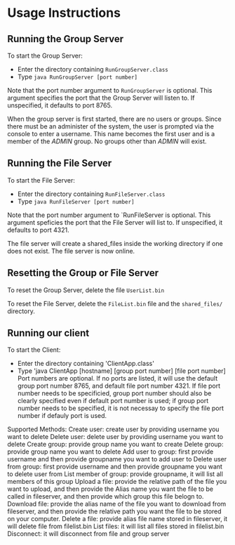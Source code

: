 # Usage Instructions

## Running the Group Server

To start the Group Server:
 - Enter the directory containing `RunGroupServer.class`
 - Type `java RunGroupServer [port number]`

Note that the port number argument to `RunGroupServer` is optional.  This argument specifies the port that the Group Server will listen to.  If unspecified, it defaults to port 8765.

When the group server is first started, there are no users or groups. Since there must be an administer of the system, the user is prompted via the console to enter a username. This name becomes the first user and is a member of the *ADMIN* group.  No groups other than *ADMIN* will exist.

## Running the File Server

To start the File Server:
 - Enter the directory containing `RunFileServer.class`
 - Type `java RunFileServer [port number]`

Note that the port number argument to `RunFileServer is optional.  This argument speficies the port that the File Server will list to. If unspecified, it defaults to port 4321.

The file server will create a shared_files inside the working directory if one does not exist. The file server is now online.

## Resetting the Group or File Server

To reset the Group Server, delete the file `UserList.bin`

To reset the File Server, delete the `FileList.bin` file and the `shared_files/` directory.

## Running our client 
To start the Client:
 - Enter the directory containing 'ClientApp.class'
 - Type 'java ClientApp [hostname] [group port number] [file port number]
 Port numbers are optional. If no ports are listed, it will use the default group port number 8765, and default file port number 4321. If file port number needs to be specificied, group port number should also be clearly specified even if default port number is used; if group port number needs to be specified, it is not necessay to specify the file port number if defauly port is used. 
 
Supported Methods:
Create user: create user by providing username you want to delete
Delete user: delete user by providing username you want to delete
Create group: provide group name you want to create
Delete group: provide group name you want to delete
Add user to group: first provide username and then provide groupname you want to add user to
Delete user from group: first provide username and then provide groupname you want to delete user from
List member of group: provide groupname, it will list all members of this group
Upload a file: provide the relative path of the file you want to upload, and then provide the Alias name you want the file to be called in fileserver, and then provide which group this file belogn to. 
Download file: provide the alias name of the file you want to download from fileserver, and then provide the relative path you want the file to be stored on your computer. 
Delete a file: provide alias file name stored in fileserver, it will delete file from filelist.bin
List files: it will list all files stored in filelist.bin
Disconnect: it will disconnect from file and group server




